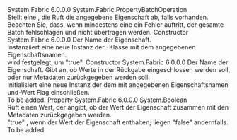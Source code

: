 <Type Name="GetPropertyOperation" FullName="System.Fabric.GetPropertyOperation">
  <TypeSignature Language="C#" Value="public sealed class GetPropertyOperation : System.Fabric.PropertyBatchOperation" />
  <TypeSignature Language="ILAsm" Value=".class public auto ansi sealed beforefieldinit GetPropertyOperation extends System.Fabric.PropertyBatchOperation" />
  <TypeSignature Language="DocId" Value="T:System.Fabric.GetPropertyOperation" />
  <TypeSignature Language="VB.NET" Value="Public NotInheritable Class GetPropertyOperation&#xA;Inherits PropertyBatchOperation" />
  <TypeSignature Language="F#" Value="type GetPropertyOperation = class&#xA;    inherit PropertyBatchOperation" />
  <AssemblyInfo>
    <AssemblyName>System.Fabric</AssemblyName>
    <AssemblyVersion>6.0.0.0</AssemblyVersion>
  </AssemblyInfo>
  <Base>
    <BaseTypeName>System.Fabric.PropertyBatchOperation</BaseTypeName>
  </Base>
  <Interfaces />
  <Docs>
    <summary>
      <para>Stellt eine <see cref="T:System.Fabric.PropertyBatchOperation" /> , die Ruft die angegebene Eigenschaft ab, falls vorhanden.</para>
    </summary>
    <remarks>
      <para>Beachten Sie, dass, wenn mindestens eine <see cref="T:System.Fabric.PropertyBatchOperation" /> ein Fehler auftritt, der gesamte Batch fehlschlagen und nicht übertragen werden.</para>
    </remarks>
  </Docs>
  <Members>
    <Member MemberName=".ctor">
      <MemberSignature Language="C#" Value="public GetPropertyOperation (string propertyName);" />
      <MemberSignature Language="ILAsm" Value=".method public hidebysig specialname rtspecialname instance void .ctor(string propertyName) cil managed" />
      <MemberSignature Language="DocId" Value="M:System.Fabric.GetPropertyOperation.#ctor(System.String)" />
      <MemberSignature Language="VB.NET" Value="Public Sub New (propertyName As String)" />
      <MemberSignature Language="F#" Value="new System.Fabric.GetPropertyOperation : string -&gt; System.Fabric.GetPropertyOperation" Usage="new System.Fabric.GetPropertyOperation propertyName" />
      <MemberType>Constructor</MemberType>
      <AssemblyInfo>
        <AssemblyName>System.Fabric</AssemblyName>
        <AssemblyVersion>6.0.0.0</AssemblyVersion>
      </AssemblyInfo>
      <Parameters>
        <Parameter Name="propertyName" Type="System.String" />
      </Parameters>
      <Docs>
        <param name="propertyName">
          <para>Der Name der Eigenschaft.</para>
        </param>
        <summary>
          <para>Instanziiert eine neue Instanz der <see cref="T:System.Fabric.GetPropertyOperation" /> -Klasse mit dem angegebenen Eigenschaftsnamen.</para>
        </summary>
        <remarks>
          <para>
            <see cref="P:System.Fabric.GetPropertyOperation.IncludeValue" />wird festgelegt, um <languageKeyword>"true"</languageKeyword>.</para>
        </remarks>
      </Docs>
    </Member>
    <Member MemberName=".ctor">
      <MemberSignature Language="C#" Value="public GetPropertyOperation (string propertyName, bool includeValue);" />
      <MemberSignature Language="ILAsm" Value=".method public hidebysig specialname rtspecialname instance void .ctor(string propertyName, bool includeValue) cil managed" />
      <MemberSignature Language="DocId" Value="M:System.Fabric.GetPropertyOperation.#ctor(System.String,System.Boolean)" />
      <MemberSignature Language="VB.NET" Value="Public Sub New (propertyName As String, includeValue As Boolean)" />
      <MemberSignature Language="F#" Value="new System.Fabric.GetPropertyOperation : string * bool -&gt; System.Fabric.GetPropertyOperation" Usage="new System.Fabric.GetPropertyOperation (propertyName, includeValue)" />
      <MemberType>Constructor</MemberType>
      <AssemblyInfo>
        <AssemblyName>System.Fabric</AssemblyName>
        <AssemblyVersion>6.0.0.0</AssemblyVersion>
      </AssemblyInfo>
      <Parameters>
        <Parameter Name="propertyName" Type="System.String" />
        <Parameter Name="includeValue" Type="System.Boolean" />
      </Parameters>
      <Docs>
        <param name="propertyName">
          <para>Der Name der Eigenschaft.</para>
        </param>
        <param name="includeValue">
          <para>Gibt an, ob Werte in der Rückgabe eingeschlossen werden soll, oder nur Metadaten zurückgegeben werden soll.</para>
        </param>
        <summary>
          <para>Initialisiert eine neue Instanz der dem <see cref="T:System.Fabric.GetPropertyOperation" /> mit angegebenen Eigenschaftsnamen und-Wert Flag einschließen.</para>
        </summary>
        <remarks>To be added.</remarks>
      </Docs>
    </Member>
    <Member MemberName="IncludeValue">
      <MemberSignature Language="C#" Value="public bool IncludeValue { get; }" />
      <MemberSignature Language="ILAsm" Value=".property instance bool IncludeValue" />
      <MemberSignature Language="DocId" Value="P:System.Fabric.GetPropertyOperation.IncludeValue" />
      <MemberSignature Language="VB.NET" Value="Public ReadOnly Property IncludeValue As Boolean" />
      <MemberSignature Language="F#" Value="member this.IncludeValue : bool" Usage="System.Fabric.GetPropertyOperation.IncludeValue" />
      <MemberType>Property</MemberType>
      <AssemblyInfo>
        <AssemblyName>System.Fabric</AssemblyName>
        <AssemblyVersion>6.0.0.0</AssemblyVersion>
      </AssemblyInfo>
      <ReturnValue>
        <ReturnType>System.Boolean</ReturnType>
      </ReturnValue>
      <Docs>
        <summary>
          <para>Ruft einen Wert, der angibt, ob der Wert der Eigenschaft zusammen mit den Metadaten zurückgegeben werden.</para>
        </summary>
        <value>
          <para>
            <languageKeyword>"true"</languageKeyword> , wenn der Wert der Eigenschaft enthalten; liegen <languageKeyword>"false"</languageKeyword> andernfalls.</para>
        </value>
        <remarks>To be added.</remarks>
      </Docs>
    </Member>
  </Members>
</Type>